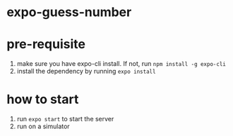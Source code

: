 # expo-guess-number

# pre-requisite

1. make sure you have expo-cli install. If not, run `npm install -g expo-cli`
2. install the dependency by running `expo install`

# how to start 

1. run `expo start` to start the server 
2. run on a simulator 

